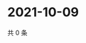 # 2021-10-09

共 0 条

<!-- BEGIN WEIBO -->
<!-- 最后更新时间 Sat Oct 09 2021 07:00:52 GMT+0800 (China Standard Time) -->

<!-- END WEIBO -->
